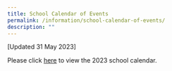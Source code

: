```yaml
---
title: School Calendar of Events
permalink: /information/school-calendar-of-events/
description: ""
---
```

<p>
[Updated 31 May 2023]</p>
Please click&nbsp;<a href="/files/Information/Calendar of Events/2023 school calendar damai sec (for students) (jun - dec 2023).pdf" target="_blank" rel="noopener">here</a>&nbsp;to view the 2023 school calendar.